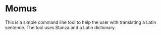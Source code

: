 # Momus
This is a simple command line tool to help the user with translating a Latin sentence. The tool uses Stanza and a Latin dictionary.
